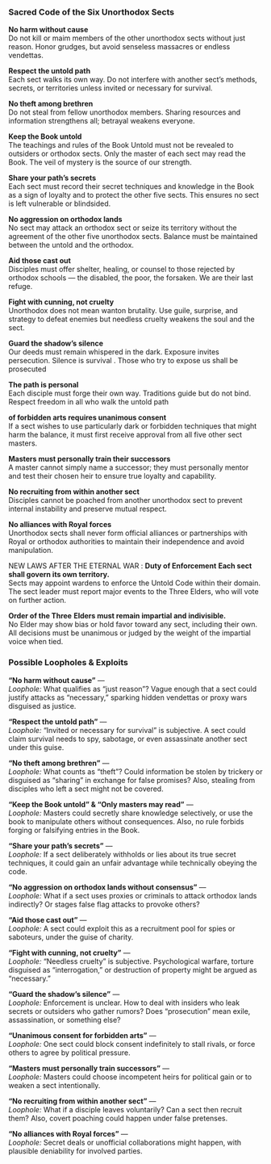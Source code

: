 ### Sacred Code of the Six Unorthodox Sects
**No harm without cause**  
Do not kill or maim members of the other unorthodox sects without just reason. Honor grudges, but avoid senseless massacres or endless vendettas.

**Respect the untold path**  
Each sect walks its own way. Do not interfere with another sect’s methods, secrets, or territories unless invited or necessary for survival.

**No theft among brethren**  
Do not steal from fellow unorthodox members. Sharing resources and information strengthens all; betrayal weakens everyone.

**Keep the Book untold**  
The teachings and rules of the Book Untold must not be revealed to outsiders or orthodox sects. Only the master of each sect may read the Book. The veil of mystery is the source of our strength.

**Share your path’s secrets**  
Each sect must record their secret techniques and knowledge in the Book as a sign of loyalty and to protect the other five sects. This ensures no sect is left vulnerable or blindsided.

**No aggression on orthodox lands**  
No sect may attack an orthodox sect or seize its territory without the agreement of the other five unorthodox sects. Balance must be maintained between the untold and the orthodox.

**Aid those cast out**  
Disciples must offer shelter, healing, or counsel to those rejected by orthodox schools — the disabled, the poor, the forsaken. We are their last refuge.

**Fight with cunning, not cruelty**  
Unorthodox does not mean wanton brutality. Use guile, surprise, and strategy to defeat enemies  but needless cruelty weakens the soul and the sect.

**Guard the shadow’s silence**  
Our deeds must remain whispered in the dark. Exposure invites persecution. Silence is survival . Those who try to expose us shall be prosecuted

**The path is personal**  
Each disciple must forge their own way. Traditions guide but do not bind. Respect freedom in all who walk the untold path

**of forbidden arts requires unanimous consent**  
If a sect wishes to use particularly dark or forbidden techniques that might harm the balance, it must first receive approval from all five other sect masters.

**Masters must personally train their successors**  
A master cannot simply name a successor; they must personally mentor and test their chosen heir to ensure true loyalty and capability.

**No recruiting from within another sect**  
Disciples cannot be poached from another unorthodox sect to prevent internal instability and preserve mutual respect.

**No alliances with Royal forces**  
Unorthodox sects shall never form official alliances or partnerships with Royal or orthodox authorities to maintain their independence and avoid manipulation.

NEW LAWS AFTER THE ETERNAL WAR :
**Duty of Enforcement**
**Each sect shall govern its own territory.**  
Sects may appoint wardens to enforce the Untold Code within their domain. The sect leader must report major events to the Three Elders, who will vote on further action.

**Order of the Three**
**Elders must remain impartial and indivisible.**  
No Elder may show bias or hold favor toward any sect, including their own. All decisions must be unanimous or judged by the weight of the impartial voice when tied.


### Possible Loopholes & Exploits

 **“No harm without cause”** —  
_Loophole:_ What qualifies as “just reason”? Vague enough that a sect could justify attacks as “necessary,” sparking hidden vendettas or proxy wars disguised as justice.

**“Respect the untold path”** —  
_Loophole:_ “Invited or necessary for survival” is subjective. A sect could claim survival needs to spy, sabotage, or even assassinate another sect under this guise.

**“No theft among brethren”** —  
_Loophole:_ What counts as “theft”? Could information be stolen by trickery or disguised as “sharing” in exchange for false promises? Also, stealing from disciples who left a sect might not be covered.

**“Keep the Book untold” & “Only masters may read”** —  
_Loophole:_ Masters could secretly share knowledge selectively, or use the book to manipulate others without consequences. Also, no rule forbids forging or falsifying entries in the Book.

**“Share your path’s secrets”** —  
_Loophole:_ If a sect deliberately withholds or lies about its true secret techniques, it could gain an unfair advantage while technically obeying the code.

**“No aggression on orthodox lands without consensus”** —  
_Loophole:_ What if a sect uses proxies or criminals to attack orthodox lands indirectly? Or stages false flag attacks to provoke others?

**“Aid those cast out”** —  
_Loophole:_ A sect could exploit this as a recruitment pool for spies or saboteurs, under the guise of charity.

**“Fight with cunning, not cruelty”** —  
_Loophole:_ “Needless cruelty” is subjective. Psychological warfare, torture disguised as “interrogation,” or destruction of property might be argued as “necessary.”

**“Guard the shadow’s silence”** —  
_Loophole:_ Enforcement is unclear. How to deal with insiders who leak secrets or outsiders who gather rumors? Does “prosecution” mean exile, assassination, or something else?

**“Unanimous consent for forbidden arts”** —  
_Loophole:_ One sect could block consent indefinitely to stall rivals, or force others to agree by political pressure.

**“Masters must personally train successors”** —  
_Loophole:_ Masters could choose incompetent heirs for political gain or to weaken a sect intentionally.

**“No recruiting from within another sect”** —  
_Loophole:_ What if a disciple leaves voluntarily? Can a sect then recruit them? Also, covert poaching could happen under false pretenses.

**“No alliances with Royal forces”** —  
_Loophole:_ Secret deals or unofficial collaborations might happen, with plausible deniability for involved parties.
